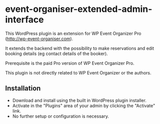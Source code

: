 # event-organiser-extended-admin-interface

This WordPress plugin is an extension for WP Event Organizer Pro (http://wp-event-organiser.com).

It extends the backend with the possibility to make reservations and edit booking details (eg contact details of the booker).

Prerequisite is the paid Pro version of WP Event Organizer Pro.

This plugin is not directly related to WP Event Organizer or the authors.

## Installation
* Download and install using the built in WordPress plugin installer.
* Activate in the "Plugins" area of your admin by clicking the "Activate" link.
* No further setup or configuration is necessary.